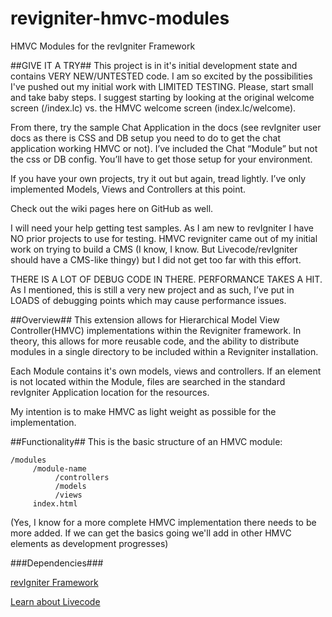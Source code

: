 # revigniter-hmvc-modules
HMVC Modules for the revIgniter Framework

##GIVE IT A TRY##
This project is in it's initial development state and contains VERY NEW/UNTESTED code. I am so excited by the possibilities I've pushed out my initial work with LIMITED TESTING. Please, start small and take baby steps. I suggest starting by looking at the original welcome screen (/index.lc) vs. the HMVC welcome screen (index.lc/welcome).

From there, try the sample Chat Application in the docs (see revIgniter user docs as there is CSS and DB setup you need to do to get the chat application working HMVC or not). I’ve included the Chat “Module” but not the css or DB config. You’ll have to get those setup for your environment. 

If you have your own projects, try it out but again, tread lightly. I’ve only implemented Models, Views and Controllers at this point.

Check out the wiki pages here on GitHub as well.

I will need your help getting test samples. As I am new to revIgniter I have NO prior projects to use for testing. HMVC revigniter came out of my initial work on trying to build a CMS (I know, I know. But Livecode/revIgniter should have a CMS-like thingy) but I did not get too far with this effort.

THERE IS A LOT OF DEBUG CODE IN THERE. PERFORMANCE TAKES A HIT. As I mentioned, this is still a very new project and as such, I’ve put in LOADS of debugging points which may cause performance issues.

##Overview##
This extension allows for Hierarchical Model View Controller(HMVC) implementations within the Revigniter framework. In theory, this allows for more reusable code, and the ability to distribute modules in a single directory to be included within a Revigniter installation.

Each Module contains it's own models, views and controllers. If an element is not located within the Module, files are searched in the standard revIgniter Application location for the resources.

My intention is to make HMVC as light weight as possible for the implementation.

##Functionality##
This is the basic structure of an HMVC module:

```
/modules
     /module-name
          /controllers
          /models
          /views
     index.html
```

(Yes, I know for a more complete HMVC implementation there needs to be more added. If we can get the basics going we'll add in other HMVC elements as development progresses)

###Dependencies###

[revIgniter Framework](http://revigniter.com)

[Learn about Livecode](https://livecode.com/products/livecode-platform/livecode-for-developers/)
